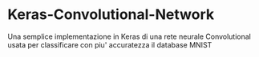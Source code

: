 # Keras-Convolutional-Network

Una semplice implementazione in Keras di una rete neurale Convolutional usata per classificare con piu' accuratezza il database MNIST


